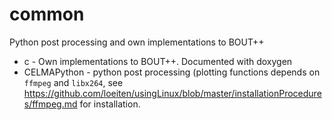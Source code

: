 # common

Python post processing and own implementations to BOUT++

* c - Own implementations to BOUT++. Documented with doxygen
* CELMAPython - python post processing (plotting functions depends on
  `ffmpeg` and `libx264`, see
  https://github.com/loeiten/usingLinux/blob/master/installationProcedures/ffmpeg.md
  for installation.
